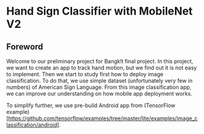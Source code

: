 # Hand Sign Classifier with MobileNet V2

## Foreword

Welcome to our preliminary project for Bangk!t final project. In this project, we want to create an app to track hand motion, but we find out it is not easy to implement. Then we start to study first how to deploy image classification. To do that, we use simple dataset (unfortunately very few in numbers) of American Sign Language. From this image classification app, we can improve our understanding on how mobile app deployment works.

To simplify further, we use pre-build Android app from (TensorFlow example)[https://github.com/tensorflow/examples/tree/master/lite/examples/image_classification/android].
